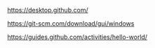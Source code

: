 https://desktop.github.com/

https://git-scm.com/download/gui/windows

https://guides.github.com/activities/hello-world/

